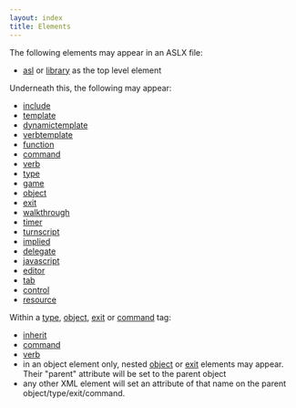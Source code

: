 ```yaml
---
layout: index
title: Elements
---
```


The following elements may appear in an ASLX file:

-   [asl](asl.html) or [library](library.html) as the top level element

Underneath this, the following may appear:

-   [include](include.html)
-   [template](template.html)
-   [dynamictemplate](dynamictemplate.html)
-   [verbtemplate](verbtemplate.html)
-   [function](function.html)
-   [command](command.html)
-   [verb](verb.html)
-   [type](type.html)
-   [game](game.html)
-   [object](object.html)
-   [exit](exit.html)
-   [walkthrough](walkthrough.html)
-   [timer](timer.html)
-   [turnscript](turnscript.html)
-   [implied](implied.html)
-   [delegate](delegate.html)
-   [javascript](javascript.html)
-   [editor](editor.html)
-   [tab](tab.html)
-   [control](control.html)
-   [resource](resource.html)

Within a [type](type.html), [object](object.html), [exit](exit.html) or [command](command.html) tag:

-   [inherit](inherit.html)
-   [command](command.html)
-   [verb](verb.html)
-   in an object element only, nested [object](object.html) or [exit](exit.html) elements may appear. Their "parent" attribute will be set to the parent object
-   any other XML element will set an attribute of that name on the parent object/type/exit/command.